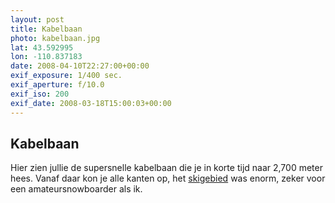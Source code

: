 ```yaml
---
layout: post
title: Kabelbaan
photo: kabelbaan.jpg
lat: 43.592995
lon: -110.837183
date: 2008-04-10T22:27:00+00:00
exif_exposure: 1/400 sec.
exif_aperture: f/10.0
exif_iso: 200
exif_date: 2008-03-18T15:00:03+00:00
---
```


## Kabelbaan

<p>Hier zien jullie de supersnelle kabelbaan die je in korte tijd naar 2,700 meter hees. Vanaf daar kon je alle kanten op, het <a href="http://www.jacksonhole.com/JacksonAssets/images/18/trail_map_large.jpg">skigebied</a> was enorm, zeker voor een amateursnowboarder als ik.</p>

